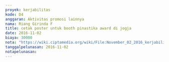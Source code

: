 ```yaml
---
proyek: kerjabilitas
kode: D4
anggaran: Aktivitas promosi lainnya
nama: Riang Girinda F
title: cetak poster untuk booth pinastika award di jogja
date: 2016-11-02
biaya: 30000
nota: "https://wiki.ciptamedia.org/wiki/File:November_02_2016_kerjabilitas_D4_outdoor_super_ginda299.jpg"
tanggalpelunasan: 2016-11-02
notapelunasan:
---
```

